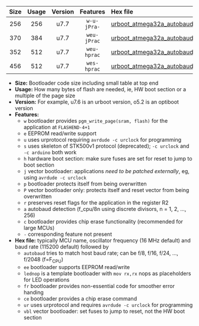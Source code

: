 |Size|Usage|Version|Features|Hex file|
|:-:|:-:|:-:|:-:|:--|
|256|256|u7.7|`w-u-jPra-`|[urboot_atmega32a_autobaud_lednop_ur_vbl.hex](https://raw.githubusercontent.com/stefanrueger/urboot.hex/main/mcus/atmega32a/autobaud/urboot_atmega32a_autobaud_lednop_ur_vbl.hex)|
|370|384|u7.7|`weu-jPrac`|[urboot_atmega32a_autobaud_ee_lednop_fr_ce_ur_vbl.hex](https://raw.githubusercontent.com/stefanrueger/urboot.hex/main/mcus/atmega32a/autobaud/urboot_atmega32a_autobaud_ee_lednop_fr_ce_ur_vbl.hex)|
|352|512|u7.7|`weu-hprac`|[urboot_atmega32a_autobaud_ee_lednop_fr_ce_ur.hex](https://raw.githubusercontent.com/stefanrueger/urboot.hex/main/mcus/atmega32a/autobaud/urboot_atmega32a_autobaud_ee_lednop_fr_ce_ur.hex)|
|456|512|u7.7|`wes-hprac`|[urboot_atmega32a_autobaud_ee_lednop_fr_ce.hex](https://raw.githubusercontent.com/stefanrueger/urboot.hex/main/mcus/atmega32a/autobaud/urboot_atmega32a_autobaud_ee_lednop_fr_ce.hex)|

- **Size:** Bootloader code size including small table at top end
- **Usage:** How many bytes of flash are needed, ie, HW boot section or a multiple of the page size
- **Version:** For example, u7.6 is an urboot version, o5.2 is an optiboot version
- **Features:**
  + `w` bootloader provides `pgm_write_page(sram, flash)` for the application at `FLASHEND-4+1`
  + `e` EEPROM read/write support
  + `u` uses urprotocol requiring `avrdude -c urclock` for programming
  + `s` uses skeleton of STK500v1 protocol (deprecated); `-c urclock` and `-c arduino` both work
  + `h` hardware boot section: make sure fuses are set for reset to jump to boot section
  + `j` vector bootloader: applications *need to be patched externally*, eg, using `avrdude -c urclock`
  + `p` bootloader protects itself from being overwritten
  + `P` vector bootloader only: protects itself and reset vector from being overwritten
  + `r` preserves reset flags for the application in the register R2
  + `a` autobaud detection (f_cpu/8n using discrete divisors, n = 1, 2, ..., 256)
  + `c` bootloader provides chip erase functionality (recommended for large MCUs)
  + `-` corresponding feature not present
- **Hex file:** typically MCU name, oscillator frequency (16 MHz default) and baud rate (115200 default) followed by
  + `autobaud` tries to match host baud rate; can be f/8, f/16, f/24, ..., f/2048 (f=F<sub>CPU</sub>)
  + `ee` bootloader supports EEPROM read/write
  + `lednop` is a template bootloader with `mov rx,rx` nops as placeholders for LED operations
  + `fr` bootloader provides non-essential code for smoother error handing
  + `ce` bootloader provides a chip erase command
  + `ur` uses urprotocol and requires `avrdude -c urclock` for programming
  + `vbl` vector bootloader: set fuses to jump to reset, not the HW boot section

